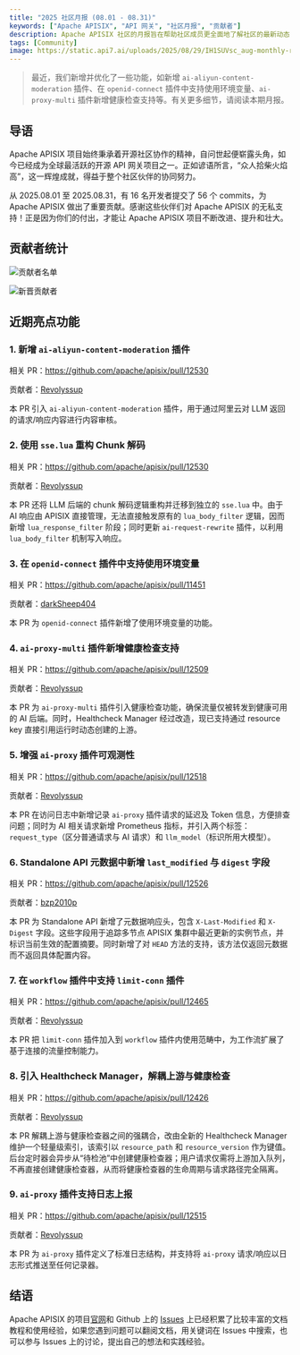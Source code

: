 ```yaml
---
title: "2025 社区月报 (08.01 - 08.31)"
keywords: ["Apache APISIX", "API 网关", "社区月报", "贡献者"]
description: Apache APISIX 社区的月报旨在帮助社区成员更全面地了解社区的最新动态，方便大家参与到 Apache APISIX 社区中来。
tags: [Community]
image: https://static.api7.ai/uploads/2025/08/29/IH1SUVsc_aug-monthly-report-cover-cn.webp
---
```


> 最近，我们新增并优化了一些功能，如新增 `ai-aliyun-content-moderation` 插件、在 `openid-connect` 插件中支持使用环境变量、`ai-proxy-multi` 插件新增健康检查支持等。有关更多细节，请阅读本期月报。

<!--truncate-->

## 导语

Apache APISIX 项目始终秉承着开源社区协作的精神，自问世起便崭露头角，如今已经成为全球最活跃的开源 API 网关项目之一。正如谚语所言，“众人拾柴火焰高”，这一辉煌成就，得益于整个社区伙伴的协同努力。

从 2025.08.01 至 2025.08.31，有 16 名开发者提交了 56 个 commits，为 Apache APISIX 做出了重要贡献。感谢这些伙伴们对 Apache APISIX 的无私支持！正是因为你们的付出，才能让 Apache APISIX 项目不断改进、提升和壮大。

## 贡献者统计

![贡献者名单](https://static.api7.ai/uploads/2025/08/29/SWsZprNc_aug-contributor-list.webp)

![新晋贡献者](https://static.api7.ai/uploads/2025/08/29/7SSxLwiC_aug-new-contributors.webp)

## 近期亮点功能

### 1. 新增 `ai-aliyun-content-moderation` 插件

相关 PR：https://github.com/apache/apisix/pull/12530

贡献者：[Revolyssup](https://github.com/Revolyssup)

本 PR 引入 `ai-aliyun-content-moderation` 插件，用于通过阿里云对 LLM 返回的请求/响应内容进行内容审核。

### 2. 使用 `sse.lua` 重构 Chunk 解码

相关 PR：https://github.com/apache/apisix/pull/12530

贡献者：[Revolyssup](https://github.com/Revolyssup)

本 PR 还将 LLM 后端的 chunk 解码逻辑重构并迁移到独立的 `sse.lua` 中。由于 AI 响应由 APISIX 直接管理，无法直接触发原有的 `lua_body_filter` 逻辑，因而新增 `lua_response_filter` 阶段；同时更新 `ai-request-rewrite` 插件，以利用 `lua_body_filter` 机制写入响应。

### 3. 在 `openid-connect` 插件中支持使用环境变量

相关 PR：https://github.com/apache/apisix/pull/11451

贡献者：[darkSheep404](https://github.com/darkSheep404)

本 PR 为 `openid-connect` 插件新增了使用环境变量的功能。

### 4. `ai-proxy-multi` 插件新增健康检查支持

相关 PR：https://github.com/apache/apisix/pull/12509

贡献者：[Revolyssup](https://github.com/Revolyssup)

本 PR 为 `ai-proxy-multi` 插件引入健康检查功能，确保流量仅被转发到健康可用的 AI 后端。同时，Healthcheck Manager 经过改造，现已支持通过 resource key 直接引用运行时动态创建的上游。

### 5. 增强 `ai-proxy` 插件可观测性

相关 PR：https://github.com/apache/apisix/pull/12518

贡献者：[Revolyssup](https://github.com/Revolyssup)

本 PR 在访问日志中新增记录 `ai-proxy` 插件请求的延迟及 Token 信息，方便排查问题；同时为 AI 相关请求新增 Prometheus 指标，并引入两个标签：`request_type`（区分普通请求与 AI 请求）和 `llm_model`（标识所用大模型）。

### 6. Standalone API 元数据中新增 `last_modified` 与 `digest` 字段

相关 PR：https://github.com/apache/apisix/pull/12526

贡献者：[bzp2010p](https://github.com/bzp2010)

本 PR 为 Standalone API 新增了元数据响应头，包含 `X-Last-Modified` 和 `X-Digest` 字段。这些字段用于追踪多节点 APISIX 集群中最近更新的实例节点，并标识当前生效的配置摘要。同时新增了对 `HEAD` 方法的支持，该方法仅返回元数据而不返回具体配置内容。

### 7. 在 `workflow` 插件中支持 `limit-conn` 插件

相关 PR：https://github.com/apache/apisix/pull/12465

贡献者：[Revolyssup](https://github.com/Revolyssup)

本 PR 把 `limit-conn` 插件加入到 `workflow` 插件内使用范畴中，为工作流扩展了基于连接的流量控制能力。

### 8. 引入 Healthcheck Manager，解耦上游与健康检查

相关 PR：https://github.com/apache/apisix/pull/12426

贡献者：[Revolyssup](https://github.com/Revolyssup)

本 PR 解耦上游与健康检查器之间的强耦合，改由全新的 Healthcheck Manager 维护一个轻量级索引，该索引以 `resource_path` 和 `resource_version` 作为键值。后台定时器会异步从“待检池”中创建健康检查器；用户请求仅需将上游加入队列，不再直接创建健康检查器，从而将健康检查器的生命周期与请求路径完全隔离。

### 9. `ai-proxy` 插件支持日志上报

相关 PR：https://github.com/apache/apisix/pull/12515

贡献者：[Revolyssup](https://github.com/Revolyssup)

本 PR 为 `ai-proxy` 插件定义了标准日志结构，并支持将 `ai-proxy` 请求/响应以日志形式推送至任何记录器。

## 结语

Apache APISIX 的项目[官网](https://apisix.apache.org/zh/)和 Github 上的 [Issues](https://github.com/apache/apisix/issues) 上已经积累了比较丰富的文档教程和使用经验，如果您遇到问题可以翻阅文档，用关键词在 Issues 中搜索，也可以参与 Issues 上的讨论，提出自己的想法和实践经验。
